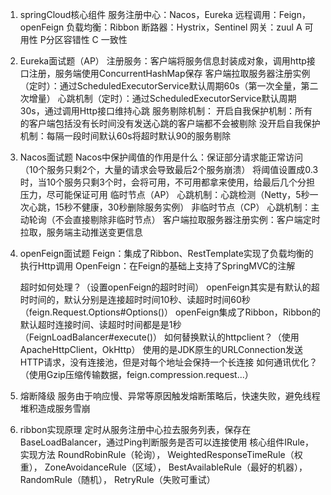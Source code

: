 1. springCloud核心组件
    服务注册中心：Nacos，Eureka
    远程调用：Feign，openFeign
    负载均衡：Ribbon
    断路器：Hystrix，Sentinel
    网关：zuul
    A 可用性 P分区容错性 C 一致性
2. Eureka面试题（AP）
    注册服务：客户端将服务信息封装成对象，调用http接口注册，服务端使用ConcurrentHashMap保存
    客户端拉取服务器注册实例（定时）：通过ScheduledExecutorService默认周期60s（第一次全量，第二次增量）
    心跳机制（定时）：通过ScheduledExecutorService默认周期30s，通过调用Http接口维持心跳
    服务剔除机制：
        开启自我保护机制：所有的客户端包括没有长时间没有发送心跳的客户端都不会被剔除
        没开启自我保护机制：每隔一段时间默认60s将超时默认90的服务剔除
3. Nacos面试题
    Nacos中保护阈值的作用是什么：保证部分请求能正常访问（10个服务只剩2个，大量的请求会导致最后2个服务崩溃）
        将阈值设置成0.3时，当10个服务只剩3个时，会将可用，不可用都拿来使用，给最后几个分担压力，尽可能保证可用
    临时节点（AP）
        心跳机制：心跳检测（Netty，5秒一次心跳，15秒不健康，30秒删除服务实例）
    非临时节点（CP）
        心跳机制：主动轮询（不会直接剔除非临时节点）
    客户端拉取服务器注册实例：客户端定时拉取，服务端主动推送变更信息
4. openFeign面试题
    Feign：集成了Ribbon、RestTemplate实现了负载均衡的执行Http调用
    OpenFeign：在Feign的基础上支持了SpringMVC的注解
    
    超时如何处理？（设置openFeign的超时时间）
        openFeign其实是有默认的超时时间的，默认分别是连接超时时间10秒、读超时时间60秒（feign.Request.Options#Options()）
        openFeign集成了Ribbon，Ribbon的默认超时连接时间、读超时时间都是是1秒（FeignLoadBalancer#execute()）
    如何替换默认的httpclient？（使用ApacheHttpClient，OkHttp）
        使用的是JDK原生的URLConnection发送HTTP请求，没有连接池，但是对每个地址会保持一个长连接
    如何通讯优化？（使用Gzip压缩传输数据，feign.compression.request...）
5. 熔断降级
    服务由于响应慢、异常等原因触发熔断策略后，快速失败，避免线程堆积造成服务雪崩

6. ribbon实现原理
    定时从服务注册中心拉去服务列表，保存在BaseLoadBalancer，通过Ping判断服务是否可以连接使用
    核心组件IRule，
    实现方法 RoundRobinRule（轮询），
            WeightedResponseTimeRule（权重），
            ZoneAvoidanceRule（区域），
            BestAvailableRule（最好的机器），
            RandomRule（随机），
            RetryRule（失败可重试）
        
        
            
        

    